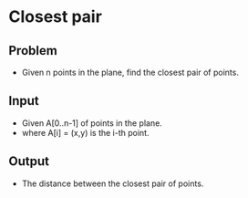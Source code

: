 # Closest pair

## Problem

- Given n points in the plane, find the closest pair of points.

## Input

- Given A[0..n-1] of points in the plane.
- where A[i] = (x,y) is the i-th point.

## Output

- The distance between the closest pair of points.
